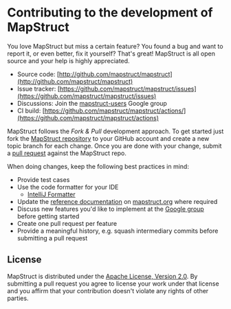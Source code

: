 # Contributing to the development of MapStruct

You love MapStruct but miss a certain feature? You found a bug and want to report it, or even better, fix it yourself? That's great! MapStruct is all open source and your help is highly appreciated.

* Source code: [http://github.com/mapstruct/mapstruct](http://github.com/mapstruct/mapstruct)
* Issue tracker: [https://github.com/mapstruct/mapstruct/issues](https://github.com/mapstruct/mapstruct/issues)
* Discussions: Join the [mapstruct-users](https://groups.google.com/forum/?fromgroups#!forum/mapstruct-users) Google group
* CI build: [https://github.com/mapstruct/mapstruct/actions/](https://github.com/mapstruct/mapstruct/actions)

MapStruct follows the _Fork & Pull_ development approach. To get started just fork the [MapStruct repository](http://github.com/mapstruct/mapstruct) to your GitHub account and create a new topic branch for each change. Once you are done with your change, submit a [pull request](https://help.github.com/articles/using-pull-requests) against the MapStruct repo.

When doing changes, keep the following best practices in mind:

* Provide test cases
* Use the code formatter for your IDE
  * [IntelliJ Formatter](https://github.com/mapstruct/mapstruct/blob/master/etc/mapstruct.xml)
* Update the [reference documentation](mapstruct.org/documentation) on [mapstruct.org](mapstruct.org) where required
* Discuss new features you'd like to implement at the [Google group](https://groups.google.com/forum/?fromgroups#!forum/mapstruct-users) before getting started
* Create one pull request per feature
* Provide a meaningful history, e.g. squash intermediary commits before submitting a pull request

## License

MapStruct is distributed under the [Apache License, Version 2.0](http://www.apache.org/licenses/LICENSE-2.0.html). By submitting a pull request you agree to license your work under that license and you affirm that your contribution doesn't violate any rights of other parties.
